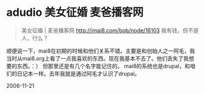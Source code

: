 # adudio 美女征婚 麦爸播客网

> 美女征婚 | 麦爸播客网
> http://imai8.com/bob/node/16103
> 我有钱，但不是人，行么？

顺便说一下，mai8在初期的时候和他们关系不错。主要是和创始人之一阿毛，我当时从mai8.org上看了一点我喜欢的东西。现在我基本不去了。他们丢失了我想要的东西。：） 但那里还是有几个名字能记住的。 mai8的系统也是drupal，和咱们的日记本一样。去年我就是通过阿毛才认识了drupal。

2006-11-21